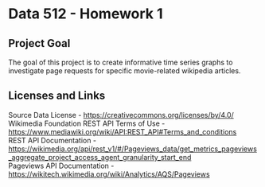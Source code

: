 # Data 512 - Homework 1
## Project Goal
The goal of this project is to create informative time series graphs to investigate page requests for specific movie-related wikipedia articles.
## Licenses and Links
Source Data License - https://creativecommons.org/licenses/by/4.0/  
Wikimedia Foundation REST API Terms of Use - https://www.mediawiki.org/wiki/API:REST_API#Terms_and_conditions  
REST API Documentation - https://wikimedia.org/api/rest_v1/#/Pageviews_data/get_metrics_pageviews_aggregate_project_access_agent_granularity_start_end  
Pageviews API Documentation - https://wikitech.wikimedia.org/wiki/Analytics/AQS/Pageviews
